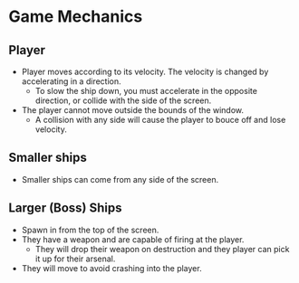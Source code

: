 # Game Mechanics

## Player
* Player moves according to its velocity. The velocity is changed by accelerating in a direction.
  * To slow the ship down, you must accelerate in the opposite direction, or collide with the side of the screen.
* The player cannot move outside the bounds of the window.
  * A collision with any side will cause the player to bouce off and lose velocity.

## Smaller ships
* Smaller ships can come from any side of the screen.

## Larger (Boss) Ships
* Spawn in from the top of the screen.
* They have a weapon and are capable of firing at the player. 
  * They will drop their weapon on destruction and they player can pick it up for their arsenal.
* They will move to avoid crashing into the player.
